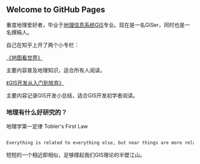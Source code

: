 ## Welcome to GitHub Pages

重度地理爱好者，毕业于[地理信息系统GIS](https://zh.wikipedia.org/wiki/%E5%9C%B0%E7%90%86%E4%BF%A1%E6%81%AF%E7%B3%BB%E7%BB%9F)专业。现在是一名GISer，同时也是一名撰稿人。

自己在知乎上开了两个小专栏：

[《地图看世界》](https://zhuanlan.zhihu.com/mapworld)

主要内容普及地理知识，适合所有人阅读。

[《GIS开发从入门到放弃》](https://zhuanlan.zhihu.com/GISDevelop)

主要内容记录GIS开发小总结，适合GIS开发初学者阅读。

### 地理有什么好研究的？

地理学第一定律 Tobler's First Law

```markdown

Everything is related to everything else, but near things are more related than distant things.

```

短短的一个相近即相似，足够撑起我们GIS理论的半壁江山。
